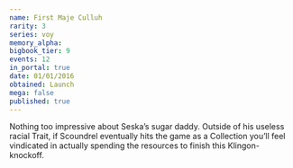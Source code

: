 ```yaml
---
name: First Maje Culluh
rarity: 3
series: voy
memory_alpha:
bigbook_tier: 9
events: 12
in_portal: true
date: 01/01/2016
obtained: Launch
mega: false
published: true
---
```


Nothing too impressive about Seska’s sugar daddy. Outside of his useless racial Trait, if Scoundrel eventually hits the game as a Collection you’ll feel vindicated in actually spending the resources to finish this Klingon-knockoff.
